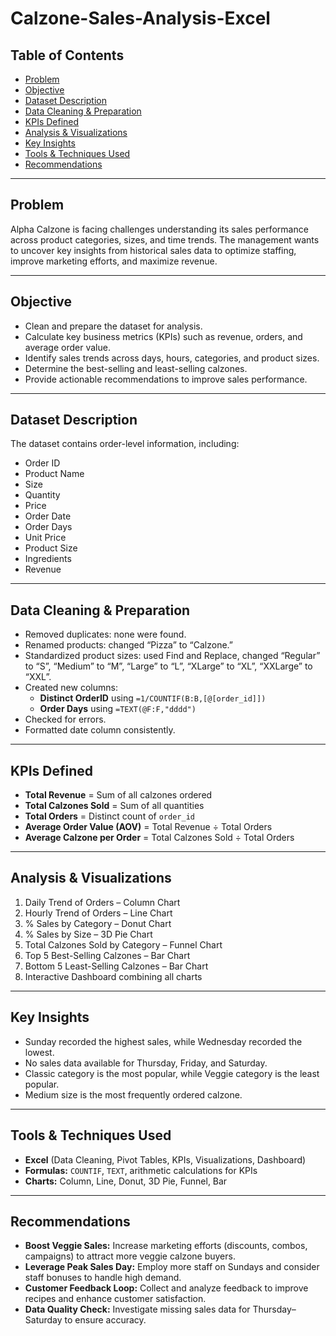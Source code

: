# Calzone-Sales-Analysis-Excel
 
## Table of Contents
- [Problem](#problem)
- [Objective](#objective)
- [Dataset Description](#dataset-description)
- [Data Cleaning & Preparation](#data-cleaning--preparation)
- [KPIs Defined](#kpis-defined)
- [Analysis & Visualizations](#analysis--visualizations)
- [Key Insights](#key-insights)
- [Tools & Techniques Used](#tools--techniques-used)
- [Recommendations](#recommendations)

---

## Problem
Alpha Calzone is facing challenges understanding its sales performance across product categories, sizes, and time trends. The management wants to uncover key insights from historical sales data to optimize staffing, improve marketing efforts, and maximize revenue.

---

## Objective
- Clean and prepare the dataset for analysis.  
- Calculate key business metrics (KPIs) such as revenue, orders, and average order value.  
- Identify sales trends across days, hours, categories, and product sizes.  
- Determine the best-selling and least-selling calzones.  
- Provide actionable recommendations to improve sales performance.  

---

## Dataset Description
 

The dataset contains order-level information, including:  
- Order ID  
- Product Name  
- Size  
- Quantity  
- Price  
- Order Date  
- Order Days  
- Unit Price  
- Product Size  
- Ingredients  
- Revenue  

 

---

## Data Cleaning & Preparation
 

- Removed duplicates: none were found.  
- Renamed products: changed “Pizza” to “Calzone.”  
- Standardized product sizes: used Find and Replace, changed “Regular” to “S”, “Medium” to “M”, “Large” to “L”, “XLarge” to “XL”, “XXLarge” to “XXL”.  
- Created new columns:  
  - **Distinct OrderID** using `=1/COUNTIF(B:B,[@[order_id]])`  
  - **Order Days** using `=TEXT(@F:F,"dddd")`  
- Checked for errors.  
- Formatted date column consistently.  

 

---

## KPIs Defined
 
- **Total Revenue** = Sum of all calzones ordered  
- **Total Calzones Sold** = Sum of all quantities  
- **Total Orders** = Distinct count of `order_id`  
- **Average Order Value (AOV)** = Total Revenue ÷ Total Orders  
- **Average Calzone per Order** = Total Calzones Sold ÷ Total Orders  

 
---

## Analysis & Visualizations
 
1. Daily Trend of Orders – Column Chart  
2. Hourly Trend of Orders – Line Chart  
3. % Sales by Category – Donut Chart  
4. % Sales by Size – 3D Pie Chart  
5. Total Calzones Sold by Category – Funnel Chart  
6. Top 5 Best-Selling Calzones – Bar Chart  
7. Bottom 5 Least-Selling Calzones – Bar Chart  
8. Interactive Dashboard combining all charts  

 

---

## Key Insights
 
- Sunday recorded the highest sales, while Wednesday recorded the lowest.  
- No sales data available for Thursday, Friday, and Saturday.  
- Classic category is the most popular, while Veggie category is the least popular.  
- Medium size is the most frequently ordered calzone.  

 
---

## Tools & Techniques Used
 

- **Excel** (Data Cleaning, Pivot Tables, KPIs, Visualizations, Dashboard)  
- **Formulas:** `COUNTIF`, `TEXT`, arithmetic calculations for KPIs  
- **Charts:** Column, Line, Donut, 3D Pie, Funnel, Bar  

 

---

## Recommendations
- **Boost Veggie Sales:** Increase marketing efforts (discounts, combos, campaigns) to attract more veggie calzone buyers.  
- **Leverage Peak Sales Day:** Employ more staff on Sundays and consider staff bonuses to handle high demand.  
- **Customer Feedback Loop:** Collect and analyze feedback to improve recipes and enhance customer satisfaction.  
- **Data Quality Check:** Investigate missing sales data for Thursday–Saturday to ensure accuracy.  
